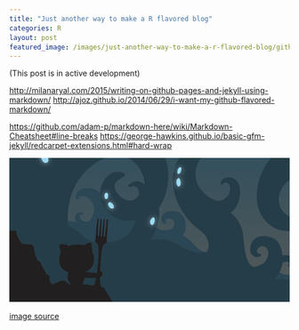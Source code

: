 ```yaml
---
title: "Just another way to make a R flavored blog"
categories: R
layout: post
featured_image: /images/just-another-way-to-make-a-r-flavored-blog/github_fork_game.png
---
```


(This post is in active development)

http://milanaryal.com/2015/writing-on-github-pages-and-jekyll-using-markdown/
http://ajoz.github.io/2014/06/29/i-want-my-github-flavored-markdown/

https://github.com/adam-p/markdown-here/wiki/Markdown-Cheatsheet#line-breaks
https://george-hawkins.github.io/basic-gfm-jekyll/redcarpet-extensions.html#hard-wrap

![](/images/just-another-way-to-make-a-r-flavored-blog/github_fork_game_wide.png)

[image source](http://biasedvideogamerblog.com/gamerreview)
